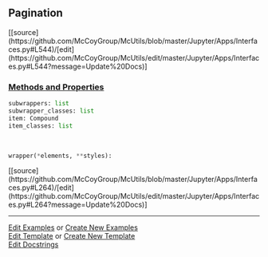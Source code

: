 ## <a id="McUtils.Jupyter.Apps.Interfaces.Pagination">Pagination</a> 
<div class="docs-source-link" markdown="1">
[[source](https://github.com/McCoyGroup/McUtils/blob/master/Jupyter/Apps/Interfaces.py#L544)/[edit](https://github.com/McCoyGroup/McUtils/edit/master/Jupyter/Apps/Interfaces.py#L544?message=Update%20Docs)]
</div>



<div class="collapsible-section">
 <div class="collapsible-section collapsible-section-header" markdown="1">
 
### <a class="collapse-link" data-toggle="collapse" href="#methods">Methods and Properties</a> <a class="float-right" data-toggle="collapse" href="#methods"><i class="fa fa-chevron-down"></i></a>

 </div>
 <div class="collapsible-section collapsible-section-body collapse" id="methods" markdown="1">

```python
subwrappers: list
subwrapper_classes: list
item: Compound
item_classes: list
```
<a id="McUtils.Jupyter.JHTML.JHTML.JHTML.Nav" class="docs-object-method">&nbsp;</a> 
```python
wrapper(*elements, **styles): 
```
<div class="docs-source-link" markdown="1">
[[source](https://github.com/McCoyGroup/McUtils/blob/master/Jupyter/Apps/Interfaces.py#L264)/[edit](https://github.com/McCoyGroup/McUtils/edit/master/Jupyter/Apps/Interfaces.py#L264?message=Update%20Docs)]
</div>

 </div>
</div>




___

[Edit Examples](https://github.com/McCoyGroup/McUtils/edit/gh-pages/ci/examples/McUtils/Jupyter/Apps/Interfaces/Pagination.md) or 
[Create New Examples](https://github.com/McCoyGroup/McUtils/new/gh-pages/?filename=ci/examples/McUtils/Jupyter/Apps/Interfaces/Pagination.md) <br/>
[Edit Template](https://github.com/McCoyGroup/McUtils/edit/gh-pages/ci/docs/McUtils/Jupyter/Apps/Interfaces/Pagination.md) or 
[Create New Template](https://github.com/McCoyGroup/McUtils/new/gh-pages/?filename=ci/docs/templates/McUtils/Jupyter/Apps/Interfaces/Pagination.md) <br/>
[Edit Docstrings](https://github.com/McCoyGroup/McUtils/edit/master/Jupyter/Apps/Interfaces.py#L544?message=Update%20Docs)